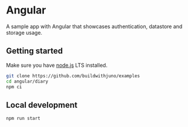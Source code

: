 # Angular

A sample app with Angular that showcases authentication, datastore and storage usage.

## Getting started

Make sure you have [node.js](https://nodejs.org) LTS installed.

```bash
git clone https://github.com/buildwithjuno/examples
cd angular/diary
npm ci
```

## Local development

```
npm run start
```
